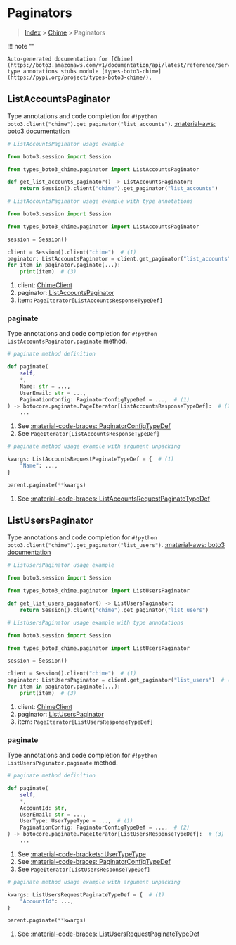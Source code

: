 # Paginators

> [Index](../README.md) > [Chime](./README.md) > Paginators

!!! note ""

    Auto-generated documentation for [Chime](https://boto3.amazonaws.com/v1/documentation/api/latest/reference/services/chime.html#chime)
    type annotations stubs module [types-boto3-chime](https://pypi.org/project/types-boto3-chime/).

## ListAccountsPaginator

Type annotations and code completion for `#!python boto3.client("chime").get_paginator("list_accounts")`.
[:material-aws: boto3 documentation](https://boto3.amazonaws.com/v1/documentation/api/latest/reference/services/chime/paginator/ListAccounts.html#Chime.Paginator.ListAccounts)

```python
# ListAccountsPaginator usage example

from boto3.session import Session

from types_boto3_chime.paginator import ListAccountsPaginator

def get_list_accounts_paginator() -> ListAccountsPaginator:
    return Session().client("chime").get_paginator("list_accounts")
```

```python
# ListAccountsPaginator usage example with type annotations

from boto3.session import Session

from types_boto3_chime.paginator import ListAccountsPaginator

session = Session()

client = Session().client("chime")  # (1)
paginator: ListAccountsPaginator = client.get_paginator("list_accounts")  # (2)
for item in paginator.paginate(...):
    print(item)  # (3)
```

1. client: [ChimeClient](./client.md)
2. paginator: [ListAccountsPaginator](./paginators.md#listaccountspaginator)
3. item: `PageIterator[ListAccountsResponseTypeDef]`


### paginate

Type annotations and code completion for `#!python ListAccountsPaginator.paginate` method.

```python
# paginate method definition

def paginate(
    self,
    *,
    Name: str = ...,
    UserEmail: str = ...,
    PaginationConfig: PaginatorConfigTypeDef = ...,  # (1)
) -> botocore.paginate.PageIterator[ListAccountsResponseTypeDef]:  # (2)
    ...
```

1. See [:material-code-braces: PaginatorConfigTypeDef](./type_defs.md#paginatorconfigtypedef)
2. See `PageIterator[ListAccountsResponseTypeDef]`


```python
# paginate method usage example with argument unpacking

kwargs: ListAccountsRequestPaginateTypeDef = {  # (1)
    "Name": ...,
}

parent.paginate(**kwargs)
```

1. See [:material-code-braces: ListAccountsRequestPaginateTypeDef](./type_defs.md#listaccountsrequestpaginatetypedef)
## ListUsersPaginator

Type annotations and code completion for `#!python boto3.client("chime").get_paginator("list_users")`.
[:material-aws: boto3 documentation](https://boto3.amazonaws.com/v1/documentation/api/latest/reference/services/chime/paginator/ListUsers.html#Chime.Paginator.ListUsers)

```python
# ListUsersPaginator usage example

from boto3.session import Session

from types_boto3_chime.paginator import ListUsersPaginator

def get_list_users_paginator() -> ListUsersPaginator:
    return Session().client("chime").get_paginator("list_users")
```

```python
# ListUsersPaginator usage example with type annotations

from boto3.session import Session

from types_boto3_chime.paginator import ListUsersPaginator

session = Session()

client = Session().client("chime")  # (1)
paginator: ListUsersPaginator = client.get_paginator("list_users")  # (2)
for item in paginator.paginate(...):
    print(item)  # (3)
```

1. client: [ChimeClient](./client.md)
2. paginator: [ListUsersPaginator](./paginators.md#listuserspaginator)
3. item: `PageIterator[ListUsersResponseTypeDef]`


### paginate

Type annotations and code completion for `#!python ListUsersPaginator.paginate` method.

```python
# paginate method definition

def paginate(
    self,
    *,
    AccountId: str,
    UserEmail: str = ...,
    UserType: UserTypeType = ...,  # (1)
    PaginationConfig: PaginatorConfigTypeDef = ...,  # (2)
) -> botocore.paginate.PageIterator[ListUsersResponseTypeDef]:  # (3)
    ...
```

1. See [:material-code-brackets: UserTypeType](./literals.md#usertypetype)
2. See [:material-code-braces: PaginatorConfigTypeDef](./type_defs.md#paginatorconfigtypedef)
3. See `PageIterator[ListUsersResponseTypeDef]`


```python
# paginate method usage example with argument unpacking

kwargs: ListUsersRequestPaginateTypeDef = {  # (1)
    "AccountId": ...,
}

parent.paginate(**kwargs)
```

1. See [:material-code-braces: ListUsersRequestPaginateTypeDef](./type_defs.md#listusersrequestpaginatetypedef)
